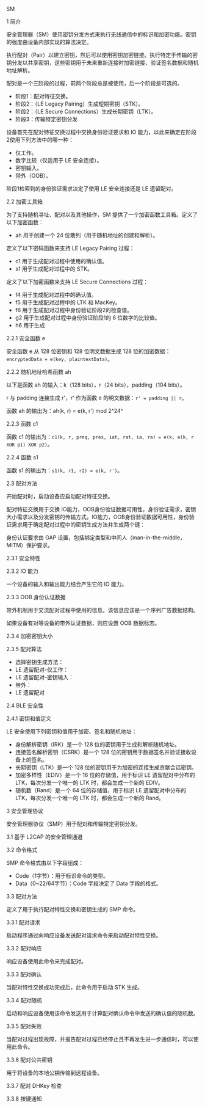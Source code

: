 SM

1 简介

安全管理器（SM）使用密钥分发方式来执行无线通信中的标识和加密功能。密钥的强度由设备内部实现的算法决定。

执行配对（Pair）以建立密钥，然后可以使用密钥加密链接。执行特定于传输的密钥分发以共享密钥，这些密钥用于未来重新连接时加密链接、验证签名数据和随机地址解析。

配对是一个三阶段的过程，前两个阶段总是被使用，后一个阶段是可选的。

- 阶段1：配对特征交换。
- 阶段2：（LE Legacy Pairing）生成短期密钥（STK）。
- 阶段2：（LE Secure Connections）生成长期密钥（LTK）。
- 阶段3：传输特定密钥分发

设备首先在配对特征交换过程中交换身份验证要求和 IO 能力，以此来确定在阶段2使用下列方法中的哪一种：

- 仅工作。
- 数字比较（仅适用于 LE 安全连接）。
- 密钥输入。
- 带外（OOB）。

阶段1检索到的身份验证需求决定了使用 LE 安全连接还是 LE 遗留配对。

2.2 加密工具箱

为了支持随机寻址、配对以及其他操作，SM 提供了一个加密函数工具箱。定义了以下加密函数：

- ah 用于创建一个 24 位散列（用于随机地址的创建和解析）。

定义了以下密码函数来支持 LE Legacy Pairing 过程：

- c1 用于生成配对过程中使用的确认值。
- s1 用于生成配对过程中的 STK。

定义了以下加密函数来支持 LE Secure Connections 过程：

- f4 用于生成配对过程中的确认值。
- f5 用于生成配对过程中的 LTK 和 MacKey。
- f6 用于生成配对过程中身份验证阶段2的检查值。
- g2 用于生成配对过程中身份验证阶段1的 6 位数字的比较值。
- h6 用于生成

2.2.1 安全函数 e

安全函数 e 从 128 位密钥和 128 位明文数据生成 128 位的加密数据：`encryptedData = e(key, plaintextData)`。

2.2.2 随机地址哈希函数 ah

以下是函数 ah 的输入：k（128 bits），r（24 bits），padding（104 bits）。

r 与 padding 连接生成 r'，r' 作为函数 e 的明文数据：`r' = padding || r`。

函数 ah 的输出为：ah(k, r) = e(k, r') mod 2^24^

2.2.3 函数 c1

函数 c1 的输出为：`c1(k, r, preq, pres, iat, rat, ia, ra) = e(k, e(k, r XOR p1) XOR p2)`。

2.2.4 函数 s1

函数 s1 的输出为：`s1(k, r1, r2) = e(k, r')`。

2.3 配对方法

开始配对时，启动设备应启动配对特征交换。

配对特征交换用于交换 IO能力，OOB身份验证数据可用性，身份验证需求，密钥大小需求以及分发密钥的传输方式。IO能力，OOB身份验证数据可用性，身份验证需求用于确定配对过程中的密钥生成方法并生成两个键：

身份认证要求由 GAP 设置，包括绑定类型和中间人（man-in-the-middle，MITM）保护要求。

2.3.1 安全特性

2.3.2 IO 能力

一个设备的输入和输出能力结合产生它的 IO 能力。

2.3.3 OOB 身份认证数据

带外机制用于交流配对过程中使用的信息。该信息应该是一个序列广告数据结构。

如果设备有对等设备的带外认证数据，则应设置 OOB 数据标志。

2.3.4 加密密钥大小

2.3.5 配对算法

- 选择密钥生成方法：
- LE 遗留配对-仅工作：
- LE 遗留配对-密钥输入：
- 带外：
- LE 遗留配对

2.4 BLE 安全性

2.4.1 密钥和值定义

LE 安全使用下列密钥和值用于加密、签名和随机地址：

- 身份解析密钥（IRK）是一个 128 位的密钥用于生成和解析随机地址。
- 连接签名解析密钥（CSRK）是一个 128 位的密钥用于数据签名并验证接收设备上的签名。
- 长期密钥（LTK）是一个 128 位的密钥用于为加密的连接生成贡献会话密钥。
- 加密多样性（EDIV）是一个 16 位的存储值，用于标识 LE 遗留配对中分布的 LTK，每次分发一个唯一的 LTK 时，都会生成一个新的 EDIV。
- 随机数（Rand）是一个 64 位的存储值，用于标识 LE 遗留配对中分布的 LTK，每次分发一个唯一的 LTK 时，都会生成一个新的 Rand。



3 安全管理协议

安全管理器协议（SMP）用于配对和传输特定密钥分发。

3.1 基于 L2CAP 的安全管理通道

3.2 命令格式

SMP 命令格式由以下字段组成：

- Code（1字节）：用于标识命令的类型。
- Data（0~22/64字节）：Code 字段决定了 Data 字段的格式。

3.3 配对方法

定义了用于执行配对特性交换和密钥生成的 SMP 命令。

3.3.1 配对请求

启动程序通过向响应设备发送配对请求命令来启动配对特性交换。

3.3.2 配对响应

响应设备使用此命令来完成配对。

3.3.3 配对确认

当配对特性交换成功完成后，此命令用于启动 STK 生成。

3.3.4 配对随机

启动和响应设备使用该命令发送用于计算配对确认命令中发送的确认值的随机数。

3.3.5 配对失败

当配对过程出现故障，并报告配对过程已经停止且不再发生进一步通信时，可以使用此命令。

3.3.6 配对公共密钥

用于将设备的本地公钥传输到远程设备。

3.3.7 配对 DHKey 检查

3.3.8 按键通知

